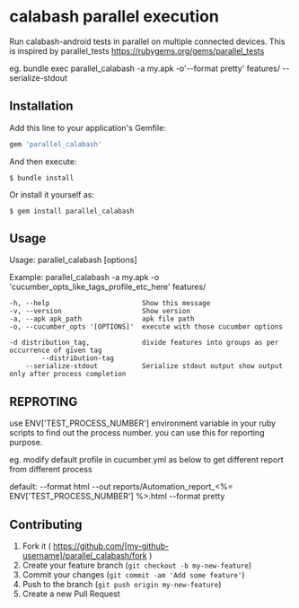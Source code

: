 # calabash parallel execution

Run calabash-android tests in parallel on multiple connected devices. This is inspired by parallel_tests  https://rubygems.org/gems/parallel_tests

eg. bundle exec parallel_calabash -a my.apk -o'--format pretty' features/ --serialize-stdout

## Installation

Add this line to your application's Gemfile:

```ruby
gem 'parallel_calabash'
```

And then execute:

    $ bundle install

Or install it yourself as:

    $ gem install parallel_calabash

## Usage

Usage: parallel_calabash [options]

Example: parallel_calabash -a my.apk -o 'cucumber_opts_like_tags_profile_etc_here' features/


    -h, --help                       Show this message
    -v, --version                    Show version
    -a, --apk apk_path               apk file path
    -o, --cucumber_opts '[OPTIONS]'  execute with those cucumber options

    -d distribution_tag,             divide features into groups as per occurrence of given tag
            --distribution-tag
        --serialize-stdout           Serialize stdout output show output only after process completion
        
## REPROTING

use ENV['TEST_PROCESS_NUMBER'] environment variable in your ruby scripts to find out the process number. you can use this for reporting purpose.

eg. modify default profile in cucumber.yml as below to get different report from different process

default: --format html --out reports/Automation_report_<%= ENV['TEST_PROCESS_NUMBER'] %>.html --format pretty

## Contributing

1. Fork it ( https://github.com/[my-github-username]/parallel_calabash/fork )
2. Create your feature branch (`git checkout -b my-new-feature`)
3. Commit your changes (`git commit -am 'Add some feature'`)
4. Push to the branch (`git push origin my-new-feature`)
5. Create a new Pull Request
